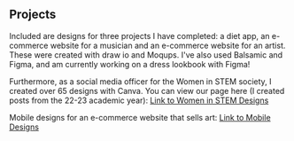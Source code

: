 ## Projects

Included are designs for three projects I have completed: a diet app, an e-commerce website for a musician and an e-commerce website for an artist. 
These were created with draw io and Moqups. I've also used Balsamic and Figma, and am currently working on a dress lookbook with Figma! 

Furthermore, as a social media officer for the Women in STEM society, I created over 65 designs with Canva. You can view our page here (I created posts from the 22-23 academic year): [Link to Women in STEM Designs](https://www.linkedin.com/company/wistemessex/posts/?feedView=all&viewAsMember=true)

Mobile designs for an e-commerce website that sells art: [Link to Mobile Designs](https://app.moqups.com/yz1L8LOJET/view/page/a0f98e43b)


